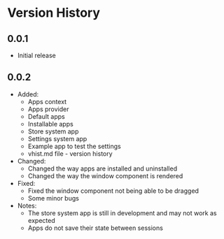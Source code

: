 # Version History

## 0.0.1

- Initial release

## 0.0.2

- Added: 
  - Apps context
  - Apps provider
  - Default apps
  - Installable apps
  - Store system app
  - Settings system app
  - Example app to test the settings
  - vhist.md file - version history
- Changed: 
  - Changed the way apps are installed and uninstalled
  - Changed the way the window component is rendered
- Fixed: 
  - Fixed the window component not being able to be dragged
  - Some minor bugs
- Notes:
  - The store system app is still in development and may not work as expected
  - Apps do not save their state between sessions
